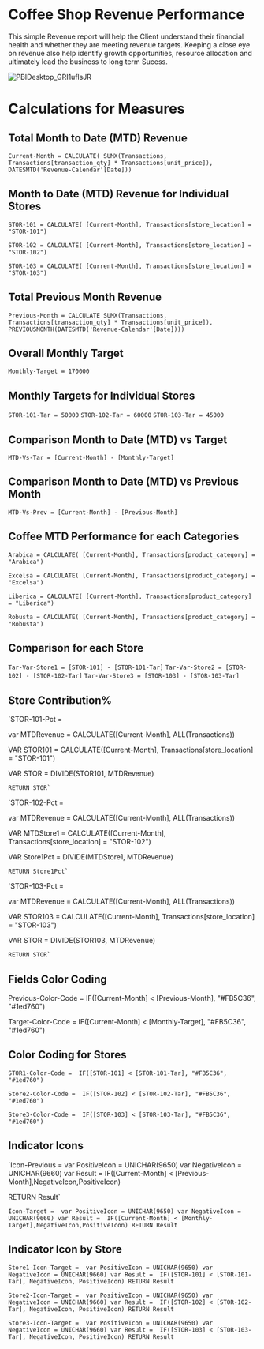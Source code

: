 
# Coffee Shop Revenue Performance

This simple Revenue report will help the Client understand their
financial health and whether they are meeting revenue targets. Keeping a close eye on revenue also help identify growth opportunities, resource allocation and ultimately lead the business to long term Sucess.


![PBIDesktop_GRI1uflsJR](https://github.com/BrianGwayi/CoffeeShopRevenue-PowerBI/assets/115585139/a57364a4-cb60-407a-8fd5-a3988029aaa2)

# Calculations for Measures
## Total Month to Date (MTD) Revenue

`Current-Month = CALCULATE(
        SUMX(Transactions,
        Transactions[transaction_qty] * Transactions[unit_price]),
        DATESMTD('Revenue-Calendar'[Date]))`

## Month to Date (MTD) Revenue for Individual Stores
`STOR-101 = CALCULATE(
        [Current-Month],
        Transactions[store_location] = "STOR-101")`

`STOR-102 = CALCULATE(
        [Current-Month],
        Transactions[store_location] = "STOR-102")`

`STOR-103 = CALCULATE(
        [Current-Month],
        Transactions[store_location] = "STOR-103")`

## Total Previous Month Revenue
`Previous-Month = CALCULATE
        SUMX(Transactions,
        Transactions[transaction_qty] * Transactions[unit_price]),
        PREVIOUSMONTH(DATESMTD('Revenue-Calendar'[Date])))`

## Overall Monthly Target
`Monthly-Target = 170000`

## Monthly Targets for Individual Stores
`STOR-101-Tar = 50000`
`STOR-102-Tar = 60000`
`STOR-103-Tar = 45000`


## Comparison Month to Date (MTD) vs Target
`MTD-Vs-Tar = [Current-Month] - [Monthly-Target]`

## Comparison Month to Date (MTD) vs Previous Month
`MTD-Vs-Prev = [Current-Month] - [Previous-Month]`

## Coffee MTD Performance for each Categories

`Arabica = CALCULATE(
        [Current-Month],
        Transactions[product_category] = "Arabica")`

`Excelsa = CALCULATE(
        [Current-Month],
        Transactions[product_category] = "Excelsa")`

`Liberica = CALCULATE(
        [Current-Month],
        Transactions[product_category] = "Liberica")`
        
`Robusta = CALCULATE(
        [Current-Month],
        Transactions[product_category] = "Robusta")`

## Comparison for each Store
`Tar-Var-Store1 = [STOR-101] - [STOR-101-Tar]`
`Tar-Var-Store2 = [STOR-102] - [STOR-102-Tar]`
`Tar-Var-Store3 = [STOR-103] - [STOR-103-Tar]`


## Store Contribution%
`STOR-101-Pct = 

var MTDRevenue = 
    CALCULATE([Current-Month],
        ALL(Transactions))

VAR STOR101 = 
    CALCULATE([Current-Month],
    Transactions[store_location] = "STOR-101")

VAR STOR = DIVIDE(STOR101, MTDRevenue)

    RETURN STOR`


`STOR-102-Pct = 

var MTDRevenue = 
    CALCULATE([Current-Month],
        ALL(Transactions))

VAR MTDStore1 = 
    CALCULATE([Current-Month],
    Transactions[store_location] = "STOR-102")

VAR Store1Pct = DIVIDE(MTDStore1, MTDRevenue)

    RETURN Store1Pct`


`STOR-103-Pct = 

var MTDRevenue = 
    CALCULATE([Current-Month],
        ALL(Transactions))

VAR STOR103 = 
    CALCULATE([Current-Month],
    Transactions[store_location] = "STOR-103")

VAR STOR = DIVIDE(STOR103, MTDRevenue)

    RETURN STOR`

## Fields Color Coding
Previous-Color-Code = 
    IF([Current-Month] < [Previous-Month], "#FB5C36", "#1ed760")

Target-Color-Code = 
    IF([Current-Month] < [Monthly-Target], "#FB5C36", "#1ed760")

## Color Coding for Stores
`STOR1-Color-Code = 
    IF([STOR-101] < [STOR-101-Tar], "#FB5C36", "#1ed760")`

`Store2-Color-Code = 
    IF([STOR-102] < [STOR-102-Tar], "#FB5C36", "#1ed760")`

`Store3-Color-Code = 
    IF([STOR-103] < [STOR-103-Tar], "#FB5C36", "#1ed760")`

## Indicator Icons
`Icon-Previous = 
var PositiveIcon = UNICHAR(9650)
var NegativeIcon = UNICHAR(9660)
var Result = 
    IF([Current-Month] < [Previous-Month],NegativeIcon,PositiveIcon)
    
RETURN
    Result`


`Icon-Target = 
var PositiveIcon = UNICHAR(9650)
var NegativeIcon = UNICHAR(9660)
var Result = 
    IF([Current-Month] < [Monthly-Target],NegativeIcon,PositiveIcon)
RETURN
    Result`


## Indicator Icon by Store
`Store1-Icon-Target = 
var PositiveIcon = UNICHAR(9650)
var NegativeIcon = UNICHAR(9660)
var Result = 
    IF([STOR-101] < [STOR-101-Tar], NegativeIcon, PositiveIcon)
RETURN
    Result`


`Store2-Icon-Target = 
var PositiveIcon = UNICHAR(9650)
var NegativeIcon = UNICHAR(9660)
var Result = 
    IF([STOR-102] < [STOR-102-Tar], NegativeIcon, PositiveIcon)
RETURN
    Result`

`Store3-Icon-Target = 
var PositiveIcon = UNICHAR(9650)
var NegativeIcon = UNICHAR(9660)
var Result = 
    IF([STOR-103] < [STOR-103-Tar], NegativeIcon, PositiveIcon)
RETURN
    Result`

